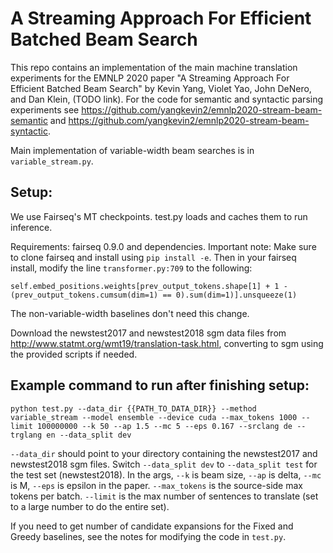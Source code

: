 # A Streaming Approach For Efficient Batched Beam Search

This repo contains an implementation of the main machine translation experiments for the EMNLP 2020 paper "A Streaming Approach For Efficient Batched Beam Search" by Kevin Yang, Violet Yao, John DeNero, and Dan Klein, (TODO link). For the code for semantic and syntactic parsing experiments see https://github.com/yangkevin2/emnlp2020-stream-beam-semantic and https://github.com/yangkevin2/emnlp2020-stream-beam-syntactic. 

Main implementation of variable-width beam searches is in `variable_stream.py`. 

## Setup:

We use Fairseq's MT checkpoints. test.py loads and caches them to run inference. 

Requirements: fairseq 0.9.0 and dependencies. 
Important note: Make sure to clone fairseq and install using `pip install -e`. Then in your fairseq install, modify the line `transformer.py:709` to the following: 

`self.embed_positions.weights[prev_output_tokens.shape[1] + 1 - (prev_output_tokens.cumsum(dim=1) == 0).sum(dim=1)].unsqueeze(1)`

The non-variable-width baselines don't need this change. 

Download the newstest2017 and newstest2018 sgm data files from http://www.statmt.org/wmt19/translation-task.html, converting to sgm using the provided scripts if needed. 

## Example command to run after finishing setup:

`python test.py --data_dir {{PATH_TO_DATA_DIR}} --method variable_stream --model ensemble --device cuda --max_tokens 1000 --limit 100000000 --k 50 --ap 1.5 --mc 5 --eps 0.167 --srclang de --trglang en --data_split dev`

`--data_dir` should point to your directory containing the newstest2017 and newstest2018 sgm files. Switch `--data_split dev` to `--data_split test` for the test set (newstest2018). In the args, `--k` is beam size, `--ap` is delta, `--mc` is M, `--eps` is epsilon in the paper. `--max_tokens` is the source-side max tokens per batch. `--limit` is the max number of sentences to translate (set to a large number to do the entire set).

If you need to get number of candidate expansions for the Fixed and Greedy baselines, see the notes for modifying the code in `test.py`. 



